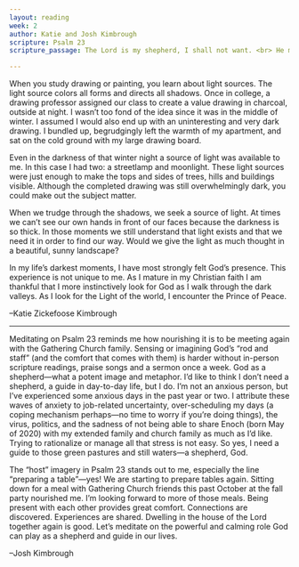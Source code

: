 ```yaml
---
layout: reading
week: 2
author: Katie and Josh Kimbrough
scripture: Psalm 23
scripture_passage: The Lord is my shepherd, I shall not want. <br> He makes me lie down in green pastures&#59; <br> he leads me beside still waters&#59; <br> he restores my soul. <br> He leads me in right paths <br> for his name’s sake. <br> <br> Even though I walk through the darkest valley, <br> I fear no evil&#59; <br> for you are with me&#59; <br> your rod and your staff— <br> they comfort me. <br> <br> You prepare a table before me <br> in the presence of my enemies&#59; <br> you anoint my head with oil&#59; <br> my cup overflows. <br> Surely goodness and mercy shall follow me <br> all the days of my life, <br> and I shall dwell in the house of the Lord <br> my whole life long.

---
```


When you study drawing or painting, you learn about light sources. The light source colors all forms and directs all shadows.
Once in college, a drawing professor assigned our class to create a value drawing in charcoal, outside at night. I wasn’t too fond of the idea since it was in the middle of winter. I assumed I would also end up with an uninteresting and very dark drawing. I bundled up, begrudgingly left the warmth of my apartment, and sat on the cold ground with my large drawing board.

Even in the darkness of that winter night a source of light was available to me. In this case I had two: a streetlamp and moonlight. These light sources were just enough to make the tops and sides of trees, hills and buildings visible. Although the completed drawing was still overwhelmingly dark, you could make out the subject matter.

When we trudge through the shadows, we seek a source of light. At times we can’t see our own hands in front of our faces because the darkness is so thick. In those moments we still understand that light exists and that we need it in order to find our way. Would we give the light as much thought in a beautiful, sunny landscape?

In my life’s darkest moments, I have most strongly felt God’s presence. This experience is not unique to me. As I mature in my Christian faith I am thankful that I more instinctively look for God as I walk through the dark valleys. As I look for the Light of the world, I encounter the Prince of Peace.

<p class="author">–Katie Zickefoose Kimbrough</p>

<hr>

Meditating on Psalm 23 reminds me how nourishing it is to be meeting again with the Gathering Church family. Sensing or imagining God’s “rod and staff” (and the comfort that comes with them) is harder without in-person scripture readings, praise songs and a sermon once a week. God as a shepherd—what a potent image and metaphor. I’d like to think I don’t need a shepherd, a guide in day-to-day life, but I do. I’m not an anxious person, but I’ve experienced some anxious days in the past year or two. I attribute these waves of anxiety to job-related uncertainty, over-scheduling my days (a coping mechanism perhaps—no time to worry if you’re doing things), the virus, politics, and the sadness of not being able to share Enoch (born May of 2020) with my extended family and church family as much as I’d like. Trying to rationalize or manage all that stress is not easy. So yes, I need a guide to those green pastures and still waters—a shepherd, God.

The “host” imagery in Psalm 23 stands out to me, especially the line “preparing a table”—yes! We are starting to prepare tables again. Sitting down for a meal with Gathering Church friends this past October at the fall party nourished me. I’m looking forward to more of those meals. Being present with each other provides great comfort. Connections are discovered. Experiences are shared.
Dwelling in the house of the Lord together again is good. Let’s meditate on the powerful and calming role God can play as a shepherd and guide in our lives.

<p class="author">–Josh Kimbrough</p>




